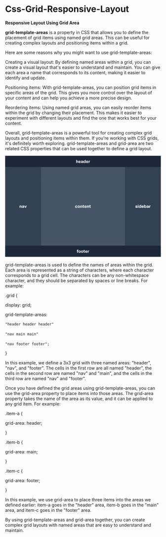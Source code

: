 # Css-Grid-Responsive-Layout
**Responsive Layout Using Grid Area**

**grid-template-areas** is a property in CSS that allows you to define the placement of grid items using named grid areas. This can be useful for creating complex layouts and positioning items within a grid.

Here are some reasons why you might want to use grid-template-areas:

Creating a visual layout: By defining named areas within a grid, you can create a visual layout that's easier to understand and maintain. You can give each area a name that corresponds to its content, making it easier to identify and update.

Positioning items: With grid-template-areas, you can position grid items in specific areas of the grid. This gives you more control over the layout of your content and can help you achieve a more precise design.

Reordering items: Using named grid areas, you can easily reorder items within the grid by changing their placement. This makes it easier to experiment with different layouts and find the one that works best for your content.

Overall, grid-template-areas is a powerful tool for creating complex grid layouts and positioning items within them. If you're working with CSS grids, it's definitely worth exploring.
grid-template-areas and grid-area are two related CSS properties that can be used together to define a grid layout.


![Css Grid Layout Using Grid-Area](https://raw.githubusercontent.com/Majd369/Css-Grid-Responsive-Layout/main/css%20grid%20layout.PNG)


grid-template-areas is used to define the names of areas within the grid. Each area is represented as a string of characters, where each character corresponds to a grid cell. The characters can be any non-whitespace character, and they should be separated by spaces or line breaks. For example:

.grid {

  display: grid;
  
  grid-template-areas:
  
    "header header header"
    
    "nav main main"
    
    "nav footer footer";
    
}

In this example, we define a 3x3 grid with three named areas: "header", "nav", and "footer". The cells in the first row are all named "header", the cells in the second row are named "nav" and "main", and the cells in the third row are named "nav" and "footer".

Once you have defined the grid areas using grid-template-areas, you can use the grid-area property to place items into those areas. The grid-area property takes the name of the area as its value, and it can be applied to any grid item. For example:

.item-a {

  grid-area: header;
  
}

.item-b {

  grid-area: main;
  
}

.item-c {

  grid-area: footer;
  
}

In this example, we use grid-area to place three items into the areas we defined earlier: item-a goes in the "header" area, item-b goes in the "main" area, and item-c goes in the "footer" area.

By using grid-template-areas and grid-area together, you can create complex grid layouts with named areas that are easy to understand and maintain.


